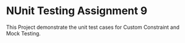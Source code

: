 # NUnit Testing Assignment 9

This Project demonstrate the unit test cases for Custom Constraint and Mock Testing.
